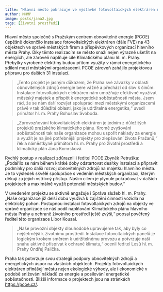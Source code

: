 ```yaml
---
title: "Hlavní město pokračuje ve výstavbě fotovoltaických elektráren na městských budovách"
author: MHMP
image: posts/jana2.jpg
tags: [Životní prostředí]
---
```


Hlavní město společně s Pražským centrem obnovitelné energie (PCOE) úspěšně dokončilo instalace fotovoltaických elektráren (dále FVE) na 43 objektech ve správě městských firem a příspěvkových organizací hlavního města Prahy. Díky těmto realizacím se město snaží nejen výrazně ušetřit na energiích, ale zároveň naplňuje cíle Klimatického plánu hl. m. Prahy. Přebytky vyrobené elektřiny budou přitom využity v rámci energetického sdílení mezi městskými organizacemi. PCOE zároveň zahájilo projektovou přípravu pro dalších 31 instalací.

> „Tento projekt je jasným důkazem, že Praha své závazky v oblasti obnovitelných zdrojů energie bere vážně a přechází od slov k činům. Instalace fotovoltaických elektráren nám umožňuje efektivně využívat městský majetek a přispět k energetické soběstačnosti města. Jsem rád, že se nám daří rozvíjet spolupráci mezi městskými organizacemi právě v tak důležité oblasti, jako je udržitelná energetika,“ uvedl primátor hl. m. Prahy Bohuslav Svoboda.

> „Zprovozňování fotovoltaických elektráren je jedním z důležitých projektů pražského klimatického plánu. Kromě zvyšování soběstačnosti tak naše organizace mohou uspořit náklady za energie a využít je na jiné potřebnější projekty pro zlepšování života Pražanů,“ řekla náměstkyně primátora hl. m. Prahy pro životní prostředí a klimatický plán Jana Komrsková.

Rychlý postup v realizaci zdůraznil i ředitel PCOE Zbyněk Petruška: „Podařilo se nám během krátké doby odstartovat desítky instalací a připravit podmínky pro další rozvoj obnovitelných zdrojů na majetku hlavního města. Je to výsledek skvělé spolupráce s vedením městských organizací, kterým děkuji za jejich vstřícný přístup. Naším cílem je plynule pokračovat v dalších projektech a maximálně využít potenciál městských budov.“

V uvedeném projektu se aktivně angažuje i Správa služeb hl. m. Prahy. „Naše organizace již delší dobu využívá k zajištění činnosti vozidla na elektrický pohon. Postupnou instalací fotovoltaických zdrojů na objekty ve správě organizace se náš podíl naplňování Klimatického plánu hlavního města Prahy a ochraně životního prostředí ještě zvýší,“ popsal pověřený ředitel této organizace Libor Kousal.

> „Naše provozní objekty dlouhodobě upravujeme tak, aby byly co nejšetrnější k životnímu prostředí. Instalace fotovoltaických panelů je logickým krokem směrem k udržitelnému provozu a potvrzuje naši snahu aktivně přispívat k ochraně klimatu,“ ocenil ředitel Lesů hl. m. Prahy Ondřej Palička.

Praha tak potvrzuje svou strategii podpory obnovitelných zdrojů a energetických úspor na vlastních objektech. Projekty fotovoltaických elektráren přinášejí městu nejen ekologické výhody, ale i ekonomické v podobě snižování nákladů za energie a posilování energetické soběstačnosti. Bližší informace o projektech jsou na stránkách https://pcoe.cz/.
